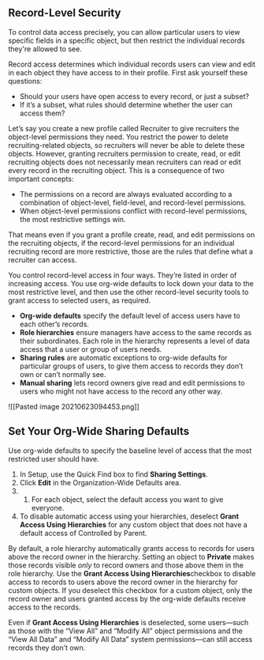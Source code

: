 ## Record-Level Security

To control data access precisely, you can allow particular users to view specific fields in a specific object, but then restrict the individual records they're allowed to see.

Record access determines which individual records users can view and edit in each object they have access to in their profile. First ask yourself these questions:

-   Should your users have open access to every record, or just a subset?
-   If it’s a subset, what rules should determine whether the user can access them?

Let’s say you create a new profile called Recruiter to give recruiters the object-level permissions they need. You restrict the power to delete recruiting-related objects, so recruiters will never be able to delete these objects. However, granting recruiters permission to create, read, or edit recruiting objects does not necessarily mean recruiters can read or edit every record in the recruiting object. This is a consequence of two important concepts:

-   The permissions on a record are always evaluated according to a combination of object-level, field-level, and record-level permissions.
-   When object-level permissions conflict with record-level permissions, the most restrictive settings win.

That means even if you grant a profile create, read, and edit permissions on the recruiting objects, if the record-level permissions for an individual recruiting record are more restrictive, those are the rules that define what a recruiter can access.

  

You control record-level access in four ways. They’re listed in order of increasing access. You use org-wide defaults to lock down your data to the most restrictive level, and then use the other record-level security tools to grant access to selected users, as required.

-   **Org-wide defaults** specify the default level of access users have to each other’s records.
-   **Role hierarchies** ensure managers have access to the same records as their subordinates. Each role in the hierarchy represents a level of data access that a user or group of users needs.
-   **Sharing rules** are automatic exceptions to org-wide defaults for particular groups of users, to give them access to records they don’t own or can’t normally see.
-   **Manual sharing** lets record owners give read and edit permissions to users who might not have access to the record any other way.


![[Pasted image 20210623094453.png]]


## Set Your Org-Wide Sharing Defaults
Use org-wide defaults to specify the baseline level of access that the most restricted user should have.

1.  In Setup, use the Quick Find box to find **Sharing Settings**.
2.  Click **Edit** in the Organization-Wide Defaults area.
3.  1.  For each object, select the default access you want to give everyone.
2.  To disable automatic access using your hierarchies, deselect **Grant Access Using Hierarchies** for any custom object that does not have a default access of Controlled by Parent.

By default, a role hierarchy automatically grants access to records for users above the record owner in the hierarchy. Setting an object to **Private** makes those records visible _only_ to record owners and those above them in the role hierarchy. Use the **Grant Access Using Hierarchies**checkbox to disable access to records to users above the record owner in the hierarchy for custom objects. If you deselect this checkbox for a custom object, only the record owner and users granted access by the org-wide defaults receive access to the records.

Even if **Grant Access Using Hierarchies** is deselected, some users—such as those with the “View All” and “Modify All” object permissions and the “View All Data” and “Modify All Data” system permissions—can still access records they don’t own.
